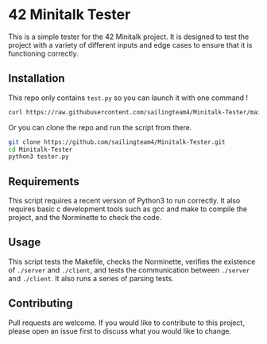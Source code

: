 # 42 Minitalk Tester

This is a simple tester for the 42 Minitalk project. It is designed to test the project with a variety of different inputs and edge cases to ensure that it is functioning correctly.

## Installation

This repo only contains `test.py` so you can launch it with one command !

```sh
curl https://raw.githubusercontent.com/sailingteam4/Minitalk-Tester/main/tester.py >> tester.py && python3 tester.py
```

Or you can clone the repo and run the script from there.

```sh
git clone https://github.com/sailingteam4/Minitalk-Tester.git
cd Minitalk-Tester
python3 tester.py
```

## Requirements

This script requires a recent version of Python3 to run correctly. It also requires basic c development tools such as gcc and make to compile the project, and the Norminette to check the code.

## Usage

This script tests the Makefile, checks the Norminette, verifies the existence of `./server` and `./client`, and tests the communication between `./server` and `./client`. It also runs a series of parsing tests.

## Contributing

Pull requests are welcome. If you would like to contribute to this project, please open an issue first to discuss what you would like to change.